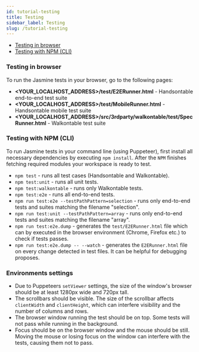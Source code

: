 ```yaml
---
id: tutorial-testing
title: Testing
sidebar_label: Testing
slug: /tutorial-testing
---
```


*   [Testing in browser](#testing-in-browser)
*   [Testing with NPM (CLI)](#testing-with-npm-cli)

### Testing in browser

To run the Jasmine tests in your browser, go to the following pages:

*   **<YOUR\_LOCALHOST\_ADDRESS>/test/E2ERunner.html** - Handsontable end-to-end test suite
*   **<YOUR\_LOCALHOST\_ADDRESS>/test/MobileRunner.html** - Handsontable mobile test suite
*   **<YOUR\_LOCALHOST\_ADDRESS>/src/3rdparty/walkontable/test/SpecRunner.html** - Walkontable test suite

### Testing with NPM (CLI)

To run Jasmine tests in your command line (using Puppeteer), first install all necessary dependencies by executing `npm install`. After the `NPM` finishes fetching required modules your workspace is ready to test.

*   `npm test` - runs all test cases (Handsontable and Walkontable).
*   `npm test:unit` - runs all unit tests.
*   `npm test:walkontable` - runs only Walkontable tests.
*   `npm test:e2e` - runs all end-to-end tests.
*   `npm run test:e2e --testPathPattern=selection` - runs only end-to-end tests and suites matching the filename "selection".
*   `npm run test:unit --testPathPattern=array` - runs only end-to-end tests and suites matching the filename "array".
*   `npm run test:e2e.dump` - generates the `test/E2ERunner.html` file which can by executed in the browser environment (Chrome, Firefox etc.) to check if tests passes.
*   `npm run test:e2e.dump -- --watch` - generates the `E2ERunner.html` file on every change detected in test files. It can be helpful for debugging proposes.

### Environments settings

*   Due to Puppeteers `setViewer` settings, the size of the window's browser should be at least 1280px wide and 720px tall.
*   The scrollbars should be visible. The size of the scrollbar affects `clientWidth` and `clientHeight`, which can interfere visibility and the number of columns and rows.
*   The browser window running the test should be on top. Some tests will not pass while running in the background.
*   Focus should be on the browser window and the mouse should be still. Moving the mouse or losing focus on the window can interfere with the tests, causing them not to pass.
